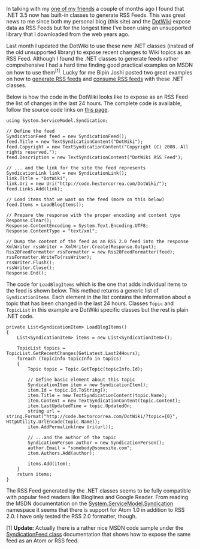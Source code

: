 In talking with my [one of my friends](http://geekswithblogs.net/TheCodeMonkey/Default.aspx) a couple of months ago I found that .NET 3.5 now has built-in classes to generate RSS Feeds. This was great news to me since both my personal blog (this site) and the [DotWiki](https://hectorcorrea.com/blog/dotwiki-2-0/25) expose data as RSS Feeds but for the longest time I've been using an unsupported library that I downloaded from the web years ago.

Last month I updated the DotWiki to use these new .NET classes (instead of the old unsupported library) to expose recent changes to Wiki topics as an RSS Feed. Although I found the .NET classes to generate feeds rather comprehensive I had a hard time finding good practical examples on MSDN on how to use them<sup>[1]</sup>. Lucky for me Bipin Joshi posted two great examples on how to [generate RSS feeds](http://www.dotnetbips.com/articles/4826711c-3f25-48ef-94d0-5c40b628c203.aspx) and [consume RSS feeds](http://www.dotnetbips.com/articles/addaf09f-9b6b-45d2-aba8-da11f23aa53e.aspx) with these .NET classes.

Below is how the code in the DotWiki looks like to expose as an RSS Feed the list of changes in the last 24 hours. The complete code is available, follow the source code links on [this page](https://hectorcorrea.com/blog/dotwiki-2-0/25).

```code
using System.ServiceModel.Syndication;

// Define the feed 
SyndicationFeed feed = new SyndicationFeed();
feed.Title = new TextSyndicationContent("DotWiki");
feed.Copyright = new TextSyndicationContent("Copyright (C) 2008. All rights reserved.");
feed.Description = new TextSyndicationContent("DotWiki RSS Feed");

// ... and the link for the site the feed represents
SyndicationLink link = new SyndicationLink();
link.Title = "DotWiki";
link.Uri = new Uri("http://code.hectorcorrea.com/DotWiki/");
feed.Links.Add(link);

// Load items that we want on the feed (more on this below)
feed.Items = LoadBlogItems();

// Prepare the response with the proper encoding and content type  
Response.Clear();
Response.ContentEncoding = System.Text.Encoding.UTF8;
Response.ContentType = "text/xml";

// Dump the content of the feed as an RSS 2.0 feed into the response
XmlWriter rssWriter = XmlWriter.Create(Response.Output);
Rss20FeedFormatter rssFormatter = new Rss20FeedFormatter(feed);
rssFormatter.WriteTo(rssWriter);
rssWriter.Flush();
rssWriter.Close();
Response.End();
```

The code for `LoadBlogItems` which is the one that adds individual items to the feed is shown below. This method returns a generic list of `SyndicationItems`. Each element in the list contains the information about a topic that has been changed in the last 24 hours. Classes `Topic` and `TopicList` in this example are DotWiki specific classes but the rest is plain .NET code.

```code
private List<SyndicationItem> LoadBlogItems()
{
    List<SyndicationItem> items = new List<SyndicationItem>();

    TopicList topics = TopicList.GetRecentChanges(GetLatest.Last24Hours);
    foreach (TopicInfo topicInfo in topics)
    {
        Topic topic = Topic.GetTopic(topicInfo.Id);

        // Define basic element about this topic
        SyndicationItem item = new SyndicationItem();
        item.Id = topic.Id.ToString();
        item.Title = new TextSyndicationContent(topic.Name);
        item.Content = new TextSyndicationContent(topic.Content);
        item.LastUpdatedTime = topic.UpdatedOn;
        string url = string.Format("http://code.hectorcorrea.com/DotWiki/?topic={0}", HttpUtility.UrlEncode(topic.Name));
        item.AddPermalink(new Uri(url));

        // ...and the author of the topic
        SyndicationPerson author = new SyndicationPerson();
        author.Email = "somebody@somesite.com";
        item.Authors.Add(author);

        items.Add(item);
    }
    return items;
}
```

The RSS Feed generated by the .NET classes seems to be fully compatible with popular feed readers like Bloglines and Google Reader. From reading the MSDN documentation on the [System.ServiceModel.Syndication](http://msdn.microsoft.com/en-us/library/system.servicemodel.syndication.aspx) namespace it seems that there is support for Atom 1.0 in addition to RSS 2.0. I have only tested the RSS 2.0 formatter, though.

[1] **Update:** Actually there is a rather nice MSDN code sample under the [SyndicationFeed class](http://msdn.microsoft.com/en-us/library/system.servicemodel.syndication.syndicationfeed.aspx) documentation that shows how to expose the same feed as an Atom or RSS feed.
